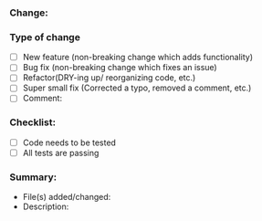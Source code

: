 ### Change:

### Type of change

- [ ]  New feature (non-breaking change which adds functionality)
- [ ]  Bug fix (non-breaking change which fixes an issue)
- [ ]  Refactor(DRY-ing up/ reorganizing code, etc.)
- [ ]  Super small fix (Corrected a typo, removed a comment, etc.)
- [ ]  Comment:

### Checklist:

- [ ]  Code needs to be tested
- [ ]  All tests are passing

### Summary:

- File(s) added/changed:
- Description:
